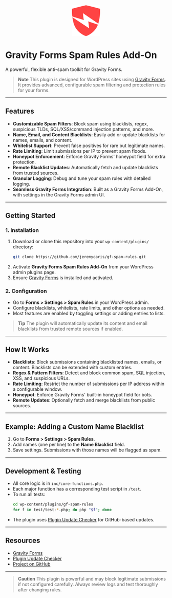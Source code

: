 <div align="center">
  <img src="img/gf-spamrules.svg" alt="Gravity Forms FUB Integration" height="96" />
</div>

# Gravity Forms Spam Rules Add-On

A powerful, flexible anti-spam toolkit for Gravity Forms.

> **Note**
> This plugin is designed for WordPress sites using [Gravity Forms](https://www.gravityforms.com/). It provides advanced, configurable spam filtering and protection rules for your forms.

---

## Features

- **Customizable Spam Filters**: Block spam using blacklists, regex, suspicious TLDs, SQL/XSS/command injection patterns, and more.
- **Name, Email, and Content Blacklists**: Easily add or update blacklists for names, emails, and content.
- **Whitelist Support**: Prevent false positives for rare but legitimate names.
- **Rate Limiting**: Limit submissions per IP to prevent spam floods.
- **Honeypot Enforcement**: Enforce Gravity Forms' honeypot field for extra protection.
- **Remote Blacklist Updates**: Automatically fetch and update blacklists from trusted sources.
- **Granular Logging**: Debug and tune your spam rules with detailed logging.
- **Seamless Gravity Forms Integration**: Built as a Gravity Forms Add-On, with settings in the Gravity Forms admin UI.

---

## Getting Started

### 1. Installation

1. Download or clone this repository into your `wp-content/plugins/` directory:
	 ```sh
	 git clone https://github.com/jeremycaris/gf-spam-rules.git
	 ```
2. Activate **Gravity Forms Spam Rules Add-On** from your WordPress admin plugins page.
3. Ensure [Gravity Forms](https://www.gravityforms.com/) is installed and activated.

### 2. Configuration

- Go to **Forms > Settings > Spam Rules** in your WordPress admin.
- Configure blacklists, whitelists, rate limits, and other options as needed.
- Most features are enabled by toggling settings or adding entries to lists.

> **Tip**
> The plugin will automatically update its content and email blacklists from trusted remote sources if enabled.

---

## How It Works

- **Blacklists**: Block submissions containing blacklisted names, emails, or content. Blacklists can be extended with custom entries.
- **Regex & Pattern Filters**: Detect and block common spam, SQL injection, XSS, and suspicious URLs.
- **Rate Limiting**: Restrict the number of submissions per IP address within a configurable window.
- **Honeypot**: Enforce Gravity Forms' built-in honeypot field for bots.
- **Remote Updates**: Optionally fetch and merge blacklists from public sources.

---

## Example: Adding a Custom Name Blacklist

1. Go to **Forms > Settings > Spam Rules**.
2. Add names (one per line) to the **Name Blacklist** field.
3. Save settings. Submissions with those names will be flagged as spam.

---

## Development & Testing

- All core logic is in `inc/core-functions.php`.
- Each major function has a corresponding test script in `/test`.
- To run all tests:
	```sh
	cd wp-content/plugins/gf-spam-rules
	for f in test/test-*.php; do php "$f"; done
	```
- The plugin uses [Plugin Update Checker](https://github.com/YahnisElsts/plugin-update-checker) for GitHub-based updates.

---

## Resources

- [Gravity Forms](https://www.gravityforms.com/)
- [Plugin Update Checker](https://github.com/YahnisElsts/plugin-update-checker)
- [Project on GitHub](https://github.com/jeremycaris/gf-spam-rules)

---

> **Caution**
> This plugin is powerful and may block legitimate submissions if not configured carefully. Always review logs and test thoroughly after changing rules.

